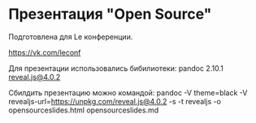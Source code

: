 # Презентация "Open Source"

Подготовлена для Le конференции.

https://vk.com/leconf

Для презентации использовались бибилиотеки:
pandoc 2.10.1
reveal.js@4.0.2

Сбилдить презентацию можно командой:
pandoc -V theme=black -V revealjs-url=https://unpkg.com/reveal.js@4.0.2 -s -t revealjs -o opensourceslides.html opensourceslides.md
